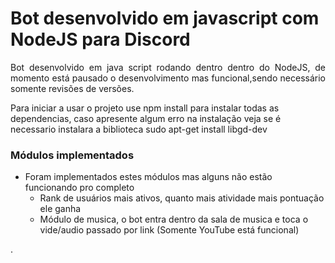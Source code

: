 <h1>Bot desenvolvido em javascript com NodeJS para Discord</h1>

<p align="justify">Bot desenvolvido em java script rodando dentro dentro do NodeJS, de momento está pausado o desenvolvimento mas funcional,sendo necessário somente revisões de versões.</p>

<p>Para iniciar a usar o projeto use npm install para instalar todas as dependencias, caso apresente algum erro na instalação veja se é necessario instalara a biblioteca sudo apt-get install libgd-dev</p>

### Módulos implementados
- Foram implementados estes módulos mas alguns não estão funcionando pro completo
    - Rank de usuários mais ativos, quanto mais atividade mais pontuação ele ganha
    - Módulo de musica, o bot entra dentro da sala de musica e toca o vide/audio passado por link (Somente YouTube está funcional)
    
.